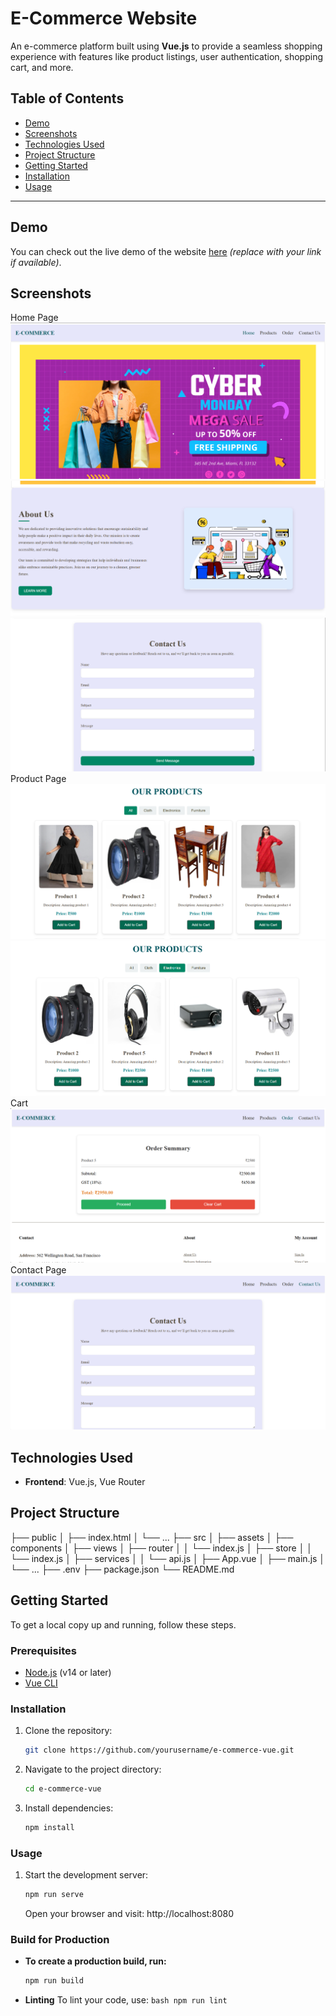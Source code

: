 # E-Commerce Website

An e-commerce platform built using **Vue.js** to provide a seamless shopping experience with features like product listings, user authentication, shopping cart, and more.

## Table of Contents

- [Demo](#demo)
- [Screenshots](#screenshots)
- [Technologies Used](#technologies-used)
- [Project Structure](#project-structure)
- [Getting Started](#getting-started)
- [Installation](#installation)
- [Usage](#usage)


---

## Demo

You can check out the live demo of the website [here](#) _(replace with your link if available)_.


## Screenshots


Home Page   
 ![Home](src/assets/screenshots/Home1.png)
 ![Home](src/assets/screenshots/Home2.png)
 ![Home](src/assets/screenshots/Home3.png)
Product Page
 ![Product](src/assets/screenshots/Products1.png)
 ![Product](src/assets/screenshots/Products2.png)
Cart
![Cart](src/assets/screenshots/Order1.png)    
Contact Page
![Contact_Us](src/assets/screenshots/Contact.png)   
 
      
## Technologies Used

- **Frontend**: Vue.js, Vue Router

## Project Structure

├── public
│ ├── index.html
│ └── ...
├── src
│ ├── assets
│ ├── components
│ ├── views
│ ├── router
│ │ └── index.js
│ ├── store
│ │ └── index.js
│ ├── services
│ │ └── api.js
│ ├── App.vue
│ ├── main.js
│ └── ...
├── .env
├── package.json
└── README.md

## Getting Started

To get a local copy up and running, follow these steps.

### Prerequisites

- [Node.js](https://nodejs.org/en/) (v14 or later)
- [Vue CLI](https://cli.vuejs.org/)

### Installation

1. Clone the repository:
   ```bash
   git clone https://github.com/yourusername/e-commerce-vue.git
   ```
2. Navigate to the project directory:
   ```bash
   cd e-commerce-vue
   ```
3. Install dependencies:
   ```bash
   npm install
   ```

### Usage
1. Start the development server:
   ```bash
   npm run serve
   ```
   Open your browser and visit: http://localhost:8080

### Build for Production
- **To create a production build, run:**
    ```bash
    npm run build
    ```
- **Linting**
    To lint your code, use: 
        ```bash
        npm run lint
        ```
